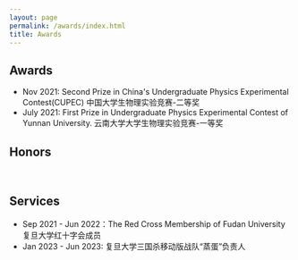 ```yaml
---
layout: page
permalink: /awards/index.html
title: Awards
---
```

## Awards

- Nov 2021: Second Prize in China's Undergraduate Physics Experimental Contest(CUPEC) 
  中国大学生物理实验竞赛-二等奖
- July 2021: First Prize in Undergraduate Physics Experimental Contest of Yunnan University.
  云南大学大学生物理实验竞赛-一等奖<br>

## Honors
<br>

## Services

- Sep 2021 - Jun 2022：The Red Cross Membership of Fudan University 复旦大学红十字会成员
- Jan 2023 - Jun 2023: 复旦大学三国杀移动版战队“蒸蛋”负责人<br>